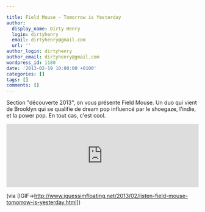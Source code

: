 ```yaml
---

title: Field Mouse - Tomorrow is Yesterday
author:
  display_name: Dirty Henry
  login: dirtyhenry
  email: dirtyhenry@gmail.com
  url: ''
author_login: dirtyhenry
author_email: dirtyhenry@gmail.com
wordpress_id: 1180
date: '2013-02-19 10:00:00 +0100'
categories: []
tags: []
comments: []
---
```

Section "découverte 2013", on vous présente Field Mouse. Un duo qui vient de Brooklyn qui se qualifie de dream pop influencé par le shoegaze, l'indie, et la power pop. En tout cas, c'est cool.

<iframe width="100%" height="166" scrolling="no" frameborder="no" src="https://w.soundcloud.com/player/?url=http%3A%2F%2Fapi.soundcloud.com%2Ftracks%2F78106313"></iframe>

(via [IGIF->http://www.iguessimfloating.net/2013/02/listen-field-mouse-tomorrow-is-yesterday.html])
